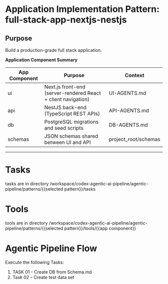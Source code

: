 # Application Implementation Pattern: full-stack-app-nextjs-nestjs 


## Purpose

Build a production-grade full stack application.  

**Application Component Summary**

| App Component | Purpose                                                       | Context              |
|---------------|---------------------------------------------------------------|----------------------|
| ui            | Next.js front-end (server-rendered React + client navigation) | UI-AGENTS.md         |
| api           | NestJS back-end (TypeScript REST APIs)                        | API-AGENTS.md        |
| db            | PostgreSQL migrations and seed scripts                        | DB-AGENTS.md         |
| schemas       | JSON schemas shared between UI and API                        | project_root/schemas |

---

# Tasks

tasks are in directory /workspace/codex-agentic-ai-pipeline/agentic-pipeline/patterns/{{selected pattern}}/tasks

# Tools

tools are in directory /workspace/codex-agentic-ai-pipeline/agentic-pipeline/patterns/{{selected pattern}}/tools/{{app component}}


# Agentic Pipeline Flow

Execute the following Tasks:

1. TASK 01 - Create DB from Schema.md
2. Task 02 – Create test data set 



